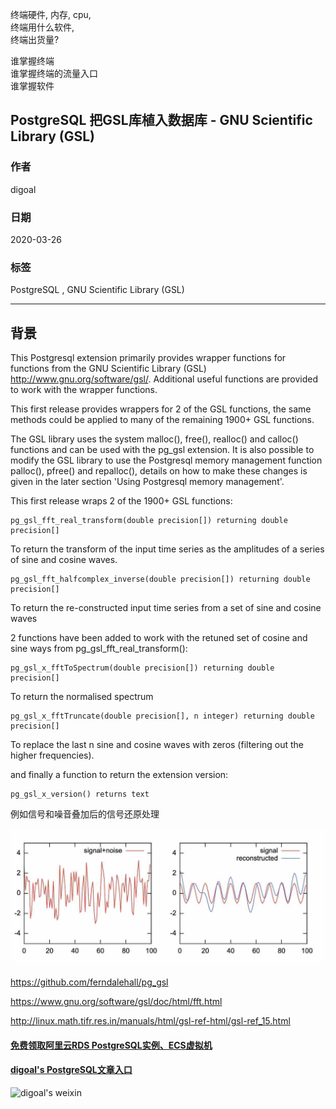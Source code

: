     
终端硬件, 内存, cpu,     
终端用什么软件,     
终端出货量?     
    
谁掌握终端     
谁掌握终端的流量入口     
谁掌握软件     
    
    
## PostgreSQL 把GSL库植入数据库 - GNU Scientific Library (GSL)    
            
### 作者                                                                                                                                                                    
digoal                                                                                                                                                                                                                                                                                      
### 日期                                                                                                                                                                                                             
2020-03-26                                                                                                         
### 标签                                                                                                                                                                                                             
PostgreSQL , GNU Scientific Library (GSL)                     
                                                                                                                 
----                                                                                                           
                                                                                                                      
## 背景        
This Postgresql extension primarily provides wrapper functions for functions from the GNU Scientific Library (GSL) http://www.gnu.org/software/gsl/. Additional useful functions are provided to work with the wrapper functions.    
    
This first release provides wrappers for 2 of the GSL functions, the same methods could be applied to many of the remaining 1900+ GSL functions.    
    
The GSL library uses the system malloc(), free(), realloc() and calloc() functions and can be used with the pg_gsl extension. It is also possible to modify the GSL library to use the Postgresql memory management function palloc(), pfree() and repalloc(), details on how to make these changes is given in the later section 'Using Postgresql memory management'.    
    
This first release wraps 2 of the 1900+ GSL functions:    
    
```    
pg_gsl_fft_real_transform(double precision[]) returning double precision[]    
```    
    
To return the transform of the input time series as the amplitudes of a series of sine and cosine waves.    
    
```    
pg_gsl_fft_halfcomplex_inverse(double precision[]) returning double precision[]    
```    
    
To return the re-constructed input time series from a set of sine and cosine waves    
    
2 functions have been added to work with the retuned set of cosine and sine ways from pg_gsl_fft_real_transform():    
    
```    
pg_gsl_x_fftToSpectrum(double precision[]) returning double precision[]    
```    
    
To return the normalised spectrum    
    
```    
pg_gsl_x_fftTruncate(double precision[], n integer) returning double precision[]    
```    
    
To replace the last n sine and cosine waves with zeros (filtering out the higher frequencies).    
    
and finally a function to return the extension version:    
    
```    
pg_gsl_x_version() returns text      
```    
      
例如信号和噪音叠加后的信号还原处理    
    
![pic](20200326_01_pic_001.jpg)    
  
https://github.com/ferndalehall/pg_gsl  
  
https://www.gnu.org/software/gsl/doc/html/fft.html  
  
http://linux.math.tifr.res.in/manuals/html/gsl-ref-html/gsl-ref_15.html  
    
  
#### [免费领取阿里云RDS PostgreSQL实例、ECS虚拟机](https://www.aliyun.com/database/postgresqlactivity "57258f76c37864c6e6d23383d05714ea")
  
  
#### [digoal's PostgreSQL文章入口](https://github.com/digoal/blog/blob/master/README.md "22709685feb7cab07d30f30387f0a9ae")
  
  
![digoal's weixin](../pic/digoal_weixin.jpg "f7ad92eeba24523fd47a6e1a0e691b59")
  
